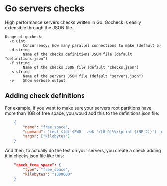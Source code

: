 # Go servers checks

High performance servers checks written in Go. Gocheck is easily extensible through the JSON file.

```
Usage of gocheck:
  -c uint
        Concurrency; how many parallel connections to make (default 5)
  -d string
        Name of the checks definitions JSON file (default "definitions.json")
  -f string
        Name of the checks JSON file (default "checks.json")
  -s string
        Name of the servers JSON file (default "servers.json")
  -v    Show verbose output
```

## Adding check definitions

For example, if you want to make sure your servers root partitions have more than 1GB of free space, you would add this to the definitions.json file:


```json
    {
        "name": "free_space",
        "command": "test $(df $PWD | awk '/[0-9]%%/{print $(NF-2)}') -gt %s",
        "args": ["kilobytes"]
    }
```

And then, to actually do the test on your servers, you create a check adding it in checks.json file like this:

```json
    "check_free_space": {
        "type": "free_space",
        "kilobytes": "1000000"
    }
```